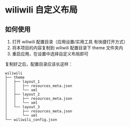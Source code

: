 # wiliwili 自定义布局

## 如何使用

1. 打开 wiliwili 配置目录（应用设置/实用工具 有快捷打开方式）
2. 将本项目的内容复制到 wiliwili 配置目录下 theme 文件夹内
3. 重启应用，在设置中选择自定义布局即可

复制好之后，配置目录应该长这样：

```
wiliwili
├── theme
│   ├── layout_1
│   │   ├── resources_meta.json
│   │   └── xml
│   ├── layout_2
│   │   ├── resources_meta.json
│   │   └── xml
│   └── layout_3
│       ├── resources_meta.json
│       └── xml
└── wiliwili_config.json
```